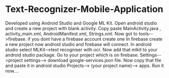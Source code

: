# Text-Recognizer-Mobile-Application
Developed using Android Studio and Google ML Kit.
Open android studio and create a new project with blank activity.
Copy paste MainActivity.java , activity_main.xml, AndroidManifest.xml, Strings.xml.
Now got to tools-->firebase.
if you dont have a firebase account create one
In firebase create a new project now android studio and firebase will connect.
In android studio select MLKit-->text recogniser with ocr.
Now add that mlkit to your android studio package.
Go to your project which is on firebase.
Settings-->project settings--> download google-services.json file.
Now copy that file and paste it in android studio Projects--> (your project name)--> apps.
Run it now....
